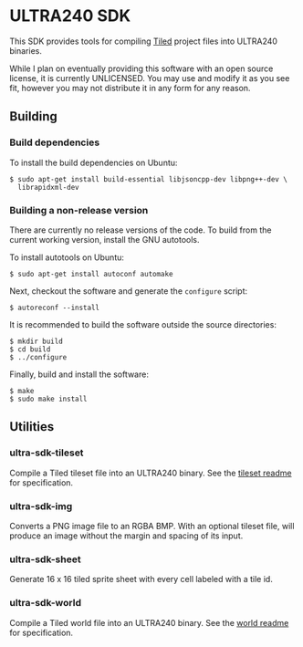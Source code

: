# ULTRA240 SDK

This SDK provides tools for compiling [Tiled](https://www.mapeditor.org) project
files into ULTRA240 binaries.

While I plan on eventually providing this software with an open source
license, it is currently UNLICENSED. You may use and modify it as you see fit,
however you may not distribute it in any form for any reason.

## Building

### Build dependencies

To install the build dependencies on Ubuntu:

```shell
$ sudo apt-get install build-essential libjsoncpp-dev libpng++-dev \
  librapidxml-dev
```

### Building a non-release version

There are currently no release versions of the code. To build from the current
working version, install the GNU autotools.

To install autotools on Ubuntu:

```shell
$ sudo apt-get install autoconf automake
```

Next, checkout the software and generate the `configure` script:

```shell
$ autoreconf --install
```

It is recommended to build the software outside the source directories:

```shell
$ mkdir build
$ cd build
$ ../configure
```

Finally, build and install the software:

```shell
$ make
$ sudo make install
```

## Utilities

### ultra-sdk-tileset

Compile a Tiled tileset file into an ULTRA240 binary.
See the [tileset readme](src/ultra-sdk-tileset/README.md) for specification.

### ultra-sdk-img

Converts a PNG image file to an RGBA BMP.
With an optional tileset file, will produce an image without the margin and
spacing of its input.

### ultra-sdk-sheet

Generate 16 x 16 tiled sprite sheet with every cell labeled with a tile id.

### ultra-sdk-world

Compile a Tiled world file into an ULTRA240 binary.
See the [world readme](src/ultra-sdk-world/README.md) for specification.
